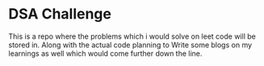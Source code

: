 # DSA Challenge
This is a repo where the problems which i would solve on leet code will be stored in.
Along with the actual code planning to Write some blogs on my learnings as well which would come further down the line.